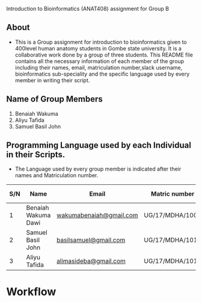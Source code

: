  Introduction to Bioinformatics (ANAT408) assignment for Group B 
## About
* This is a Group assignment for introduction to bioinformatics given to 400level human anatomy students in Gombe state university. It is a collaborative  work done by a group of three students. This README file contains all the necessary information of each member of the group including their names, email, matriculation number,slack username, bioinformatics sub-speciality and the specific language used by every member in writing their script.

## Name of Group Members
1. Benaiah Wakuma
2. Aliyu Tafida
3. Samuel Basil John

## Programming Language used by each Individual in their Scripts.
* The Language used by every group member is indicated after their names and Matriculation number.

| S/N    | Name                |  Email                   | Matric number    | Language used |   Dependencies (if any)             |
|--------|---------------------|--------------------------|------------------|---------------|-------------------------------------|
|   1    | Benaiah Wakuma Dawi | wakumabenaiah@gmail.com  | UG/17/MDHA/1004  |   GO          |                                     |
|   2    | Samuel Basil John   | basilsamuel@gmail.com    | UG/17/MDHA/1014  |   PHP         |                                     |
|   3    | Aliyu Tafida        | alimasideba@gmail.com    | UG/17/MDHA/1010  |   HTML        |                                     |

# Workflow
